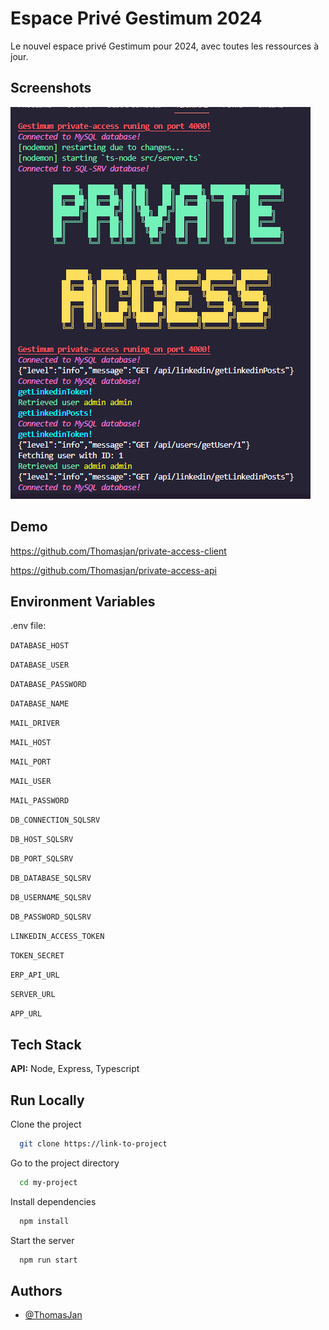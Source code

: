 
# Espace Privé Gestimum 2024

Le nouvel espace privé Gestimum pour 2024, avec toutes les ressources à jour.


## Screenshots

![API Screenshot](private-acces-api-screenshot.PNG)


## Demo

https://github.com/Thomasjan/private-access-client

https://github.com/Thomasjan/private-access-api


## Environment Variables

.env file:

`DATABASE_HOST`

`DATABASE_USER`

`DATABASE_PASSWORD`

`DATABASE_NAME`


`MAIL_DRIVER`

`MAIL_HOST`

`MAIL_PORT`

`MAIL_USER`

`MAIL_PASSWORD`


`DB_CONNECTION_SQLSRV`

`DB_HOST_SQLSRV`

`DB_PORT_SQLSRV`

`DB_DATABASE_SQLSRV`

`DB_USERNAME_SQLSRV`

`DB_PASSWORD_SQLSRV`


`LINKEDIN_ACCESS_TOKEN`

`TOKEN_SECRET`


`ERP_API_URL`

`SERVER_URL`

`APP_URL`



## Tech Stack

**API:** Node, Express, Typescript


## Run Locally

Clone the project

```bash
  git clone https://link-to-project
```

Go to the project directory

```bash
  cd my-project
```

Install dependencies

```bash
  npm install
```

Start the server

```bash
  npm run start
```


## Authors

- [@ThomasJan](https://github.com/Thomasjan)
